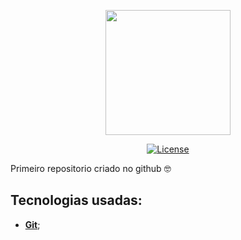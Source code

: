 <p align="center"><a href="#" target="_blank"><img src="https://getteli.github.io/curso-git/resource/image/github-logo.jpg" width="200"></a></p>

<p align="center">
    <a href="#"><img src="https://img.shields.io/badge/license-MIT-green" alt="License"></a>
</p>

<p>
    Primeiro repositorio criado no github 🤓
</p>

## Tecnologias usadas:
- **[Git](https://git-scm.com/)**;